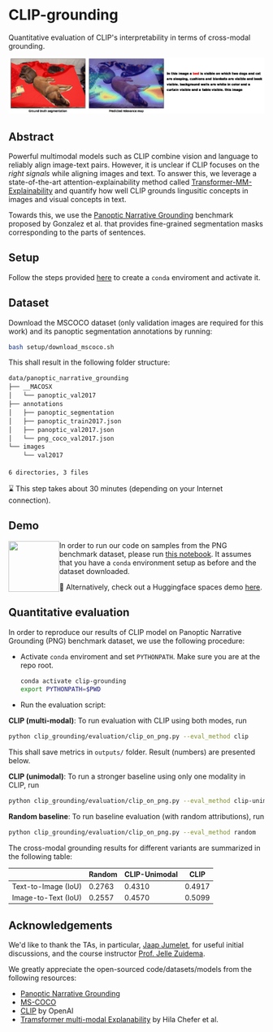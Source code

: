 # CLIP-grounding
Quantitative evaluation of CLIP's interpretability in terms of cross-modal grounding.

![Sample qualitative result](./media/sample.gif)

## Abstract

Powerful multimodal models such as CLIP combine vision and language to reliably align image-text pairs. However, it is unclear if CLIP focuses on the *right signals* while aligning images and text. To answer this, we leverage a state-of-the-art attention-explainability method called [Transformer-MM-Explainability](https://github.com/hila-chefer/Transformer-MM-Explainability) and quantify how well CLIP grounds lingusitic concepts in images and visual concepts in text.

Towards this, we use the [Panoptic Narrative Grounding](https://bcv-uniandes.github.io/panoptic-narrative-grounding/) benchmark proposed by Gonzalez et al. that provides fine-grained segmentation masks corresponding to the parts of sentences.

## Setup

Follow the steps provided [here](./setup/README.md) to create a `conda` enviroment and activate it.

## Dataset

Download the MSCOCO dataset (only validation images are required for this work) and its panoptic segmentation annotations by running:

```zsh
bash setup/download_mscoco.sh
```

This shall result in the following folder structure:

```zsh
data/panoptic_narrative_grounding
├── __MACOSX
│   └── panoptic_val2017
├── annotations
│   ├── panoptic_segmentation
│   ├── panoptic_train2017.json
│   ├── panoptic_val2017.json
│   └── png_coco_val2017.json
└── images
    └── val2017

6 directories, 3 files
```
:hourglass: This step takes about 30 minutes (depending on your Internet connection).

<!-- 2. (Optional) Pre-process the data as instructed in the [official panoptic narrative grounding repo](https://github.com/BCV-Uniandes/PNG). See [Appendix A](#appA) for sample instructions to run this on a Mac CPU machine. This shall create `data/panoptic_narrative_grounding/annotations/png_coco_val2017_dataloader.json` file. Note that we run this step only for `val2017` split and not the training set. -->


## Demo

<!-- :date:  Coming soon! -->

<p>
<img align="left" width="100" height="100" src="https://user-images.githubusercontent.com/19412343/176676771-d26f2146-9901-49e7-99be-b030f3d790de.png">
</p>

In order to run our code on samples from the PNG benchmark dataset, please run [this notebook](./notebooks/qualitative_results.ipynb). It assumes that you have a `conda` environment setup as before and the dataset downloaded.

<!-- :date: A Gradio demo coming soon! -->

:hugs: Alternatively, check out a Huggingface spaces demo [here](https://huggingface.co/spaces/PaulHilders/CLIPGroundingExplainability).

## Quantitative evaluation

In order to reproduce our results of CLIP model on Panoptic Narrative Grounding (PNG) benchmark dataset, we use the following procedure:
* Activate `conda` enviroment and set `PYTHONPATH`. Make sure you are at the repo root.
    ```sh
    conda activate clip-grounding
    export PYTHONPATH=$PWD
    ```
* Run the evaluation script:

**CLIP (multi-modal)**: To run evaluation with CLIP using both modes, run
```sh
python clip_grounding/evaluation/clip_on_png.py --eval_method clip
```
This shall save metrics in `outputs/` folder. Result (numbers) are presented below.
<!-- ```console
TEXT2IMAGE METRICS: {'iou': 0.4892}
IMAGE2TEXT METRICS: {'iou': 0.5015}
``` -->

**CLIP (unimodal)**: To run a stronger baseline using only one modality in CLIP, run
```sh
python clip_grounding/evaluation/clip_on_png.py --eval_method clip-unimodal
```

**Random baseline**: To run baseline evaluation (with random attributions), run
```sh
python clip_grounding/evaluation/clip_on_png.py --eval_method random
```

The cross-modal grounding results for different variants are summarized in the following table:

<center>

|                     | Random | CLIP-Unimodal | CLIP   |
|---------------------|--------|---------------|--------|
| Text-to-Image (IoU) | 0.2763 |     0.4310    | 0.4917 |
| Image-to-Text (IoU) | 0.2557 |     0.4570    | 0.5099 |

</center>


<!-- ## Appendix

### A. Pre-processing data based on Panoptic Narrative Grounding <a class="anchor" id="appA"></a>

* Clone the repo [PNG](https://github.com/BCV-Uniandes/PNG)
* Create `conda` environment and install dependencies:
    ```sh
    conda create -n png -y python=3.6
    conda activate png

    pip install torch==1.7.1 torchvision==0.8.2 torchaudio==0.7.2
    pip install tqdm scipy

    # This failed initially on Mac and needed
    # `brew install mpich` to be run before this
    pip install mpi4py
    pip install scikit-image
    pip install boto3 requests
    ```
* Change the script to only run for `val2017` split: Change line 34 in `data/pre_process.py` as:
    ```python
    # splits = ["train2017", "val2017"]
    splits = ["val2017"]
    ```
* Run the script:
    ```sh
    cd data/
    python pre_process.py --data_dir /path/to/CLIP-grounding/repo/data/panoptic_narrative_grounding/
    ```
    This step takes about 10 minutes to run (only for `val2017` split). -->


## Acknowledgements

We'd like to thank the TAs, in particular, [Jaap Jumelet](https://jumelet.ai/), for useful initial discussions, and the course instructor [Prof. Jelle Zuidema](https://staff.fnwi.uva.nl/w.zuidema/).

We greatly appreciate the open-sourced code/datasets/models from the following resources:
* [Panoptic Narrative Grounding](https://bcv-uniandes.github.io/panoptic-narrative-grounding/)
* [MS-COCO](https://cocodataset.org/#download)
* [CLIP](https://github.com/openai/CLIP) by OpenAI
* [Tramsformer multi-modal Explanability](https://github.com/hila-chefer/Transformer-MM-Explainability) by Hila Chefer et al.

